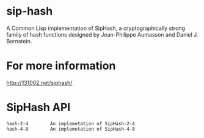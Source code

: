 sip-hash
========

A Common Lisp implementation of SipHash, a cryptographically strong family of
hash functions designed by Jean-Philippe Aumasson and Daniel J. Bernstein.

For more information
====================

http://131002.net/siphash/

SipHash API
===========

    hash-2-4        An implemetation of SipHash-2-4
    hash-4-8        An implemetation of SipHash-4-8
